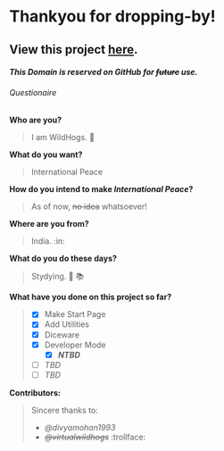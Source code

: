 # Thankyou for dropping-by!

## View this project [here](https://virtualwildhogs.github.io).

#### *This Domain is reserved on GitHub for ~~future~~ use.*

###### Questionaire

**Who are you?**
> I am WildHogs. :pig:


**What do you want?**
> International Peace


**How do you intend to make _International Peace_?**
> As of now, ~~no idea~~ whatsoever!


**Where are you from?**
> India. :in:


**What do you do these days?**
> Stydying. :beginner: :books:


**What have you done on this project so far?**
>- [x] Make Start Page
>- [x] Add Utilities
>  - [x] Diceware
>  - [x] Developer Mode
>    - [x] **_NTBD_**
>  - [ ] *TBD*
>- [ ] *TBD*


**Contributors:**
>Sincere thanks to:
>- *@divyamohan1993*
>- ~~*@virtualwildhogs*~~ :trollface:
